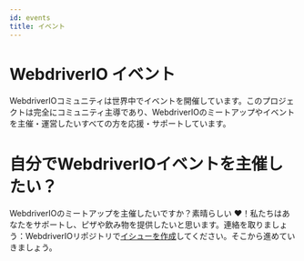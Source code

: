 ```yaml
---
id: events
title: イベント
---
```


# WebdriverIO イベント

WebdriverIOコミュニティは世界中でイベントを開催しています。このプロジェクトは完全にコミュニティ主導であり、WebdriverIOのミートアップやイベントを主催・運営したいすべての方を応援・サポートしています。

<EventList></EventList>

# 自分でWebdriverIOイベントを主催したい？

WebdriverIOのミートアップを主催したいですか？素晴らしい ❤️！私たちはあなたをサポートし、ピザや飲み物を提供したいと思います。連絡を取りましょう：WebdriverIOリポジトリで[イシューを作成](https://github.com/webdriverio/webdriverio/issues/new?assignees=&labels=Event+%F0%9F%93%85%2CNeeds+Triaging+%E2%8F%B3&projects=&template=event-proposal.yml&title=%5B%F0%9F%93%85+Event+Suggestion%5D%3A+%3Ctitle%3E)してください。そこから進めていきましょう。